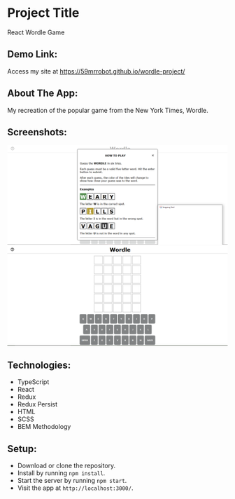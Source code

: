 # Project Title

React Wordle Game

## Demo Link:

Access my site at https://59mrrobot.github.io/wordle-project/

## About The App:
  My recreation of the popular game from the New York Times, Wordle.

## Screenshots:

![App screenshot - instructions section](instructions.PNG)
![App screenshot - main app](wordle.PNG)

## Technologies:
  - TypeScript
  - React
  - Redux
  - Redux Persist
  - HTML
  - SCSS
  - BEM Methodology

## Setup:

- Download or clone the repository.
- Install by running `npm install`.
- Start the server by running `npm start`.
- Visit the app at `http://localhost:3000/`.
